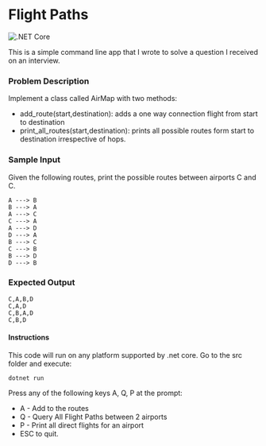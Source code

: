 # Flight Paths 

![.NET Core](https://github.com/etni/interview-airmap/workflows/.NET%20Core/badge.svg)

This is a simple command line app that I wrote to solve a question I received on an interview.   

### Problem Description
Implement a class called AirMap with two methods:

* add_route(start,destination): adds a one way connection flight from start to destination
* print_all_routes(start,destination): prints all possible routes form start to destination irrespective of hops.

### Sample Input

Given the following routes, print the possible routes between airports C and C.

```
A ---> B
B ---> A
A ---> C
C ---> A
A ---> D
D ---> A
B ---> C
C ---> B
B ---> D
D ---> B
```
### Expected Output
```
C,A,B,D
C,A,D
C,B,A,D
C,B,D 
```

#### Instructions
This code will run on any platform supported by .net core.  Go to the src folder and execute:

```
dotnet run
```

Press any of the following keys A, Q, P at the prompt:
* A - Add to the routes
* Q - Query All Flight Paths between 2 airports
* P - Print all direct flights for an airport
* ESC to quit.

